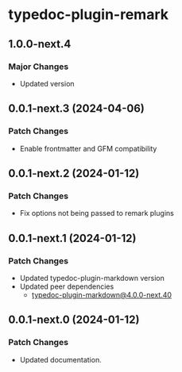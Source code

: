 # typedoc-plugin-remark

## 1.0.0-next.4

### Major Changes

- Updated version

## 0.0.1-next.3 (2024-04-06)

### Patch Changes

- Enable frontmatter and GFM compatibility

## 0.0.1-next.2 (2024-01-12)

### Patch Changes

- Fix options not being passed to remark plugins

## 0.0.1-next.1 (2024-01-12)

### Patch Changes

- Updated typedoc-plugin-markdown version
- Updated peer dependencies
  - typedoc-plugin-markdown@4.0.0-next.40

## 0.0.1-next.0 (2024-01-12)

### Patch Changes

- Updated documentation.
